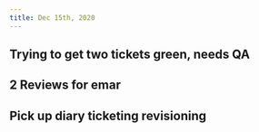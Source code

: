 ```yaml
---
title: Dec 15th, 2020
---
```


## Trying to get two tickets green, needs QA
## 2 Reviews for emar
## Pick up diary ticketing revisioning
